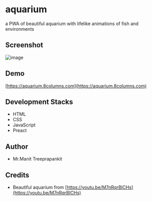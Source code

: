 # aquarium
a PWA of beautiful aquarium with lifelike animations of fish and environments

## Screenshot

![image](https://github.com/user-attachments/assets/1fc72c5c-6b92-435f-9201-ebe3da791a18)

## Demo
[https://aquarium.8columns.com](https://aquarium.8columns.com)

## Development Stacks

- HTML
- CSS
- JavaScript
- Preact

## Author

- Mr.Manit Treeprapankit

## Credits

- Beautiful aquarium from [https://youtu.be/M7nRqrBICHs](https://youtu.be/M7nRqrBICHs)
